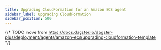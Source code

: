 ```yaml
---
title: Upgrading CloudFormation for an Amazon ECS agent
sidebar_label: Upgrading CloudFormation
sidebar_position: 500
---
```


{/* TODO move from https://docs.dagster.io/dagster-plus/deployment/agents/amazon-ecs/upgrading-cloudformation-template */}